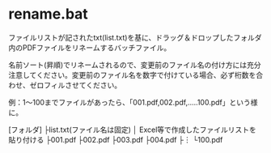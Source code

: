 # rename.bat
ファイルリストが記されたtxt(list.txt)を基に、ドラッグ＆ドロップしたフォルダ内のPDFファイルをリネームするバッチファイル。

名前ソート(昇順)でリネームされるので、変更前のファイル名の付け方には充分注意してください。変更前のファイル名を数字で付けている場合、必ず桁数を合わせ、ゼロフィルさせてください。

例：1～100までファイルがあったら、「001.pdf,002.pdf,.....100.pdf」という様に。



[フォルダ]
   ├list.txt(ファイル名は固定)
   │   Excel等で作成したファイルリストを貼り付ける
   ├001.pdf
   ├002.pdf
   ├003.pdf
   ├004.pdf
   ├︙
   └100.pdf
   
